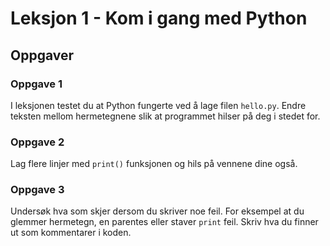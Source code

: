 # Leksjon 1 - Kom i gang med Python

## Oppgaver

### Oppgave 1

I leksjonen testet du at Python fungerte ved å lage filen `hello.py`. Endre
teksten mellom hermetegnene slik at programmet hilser på deg i stedet for.

### Oppgave 2

Lag flere linjer med `print()` funksjonen og hils på vennene dine også.

### Oppgave 3

Undersøk hva som skjer dersom du skriver noe feil. For eksempel at du glemmer
hermetegn, en parentes eller staver `print` feil. Skriv hva du finner ut som
kommentarer i koden.
